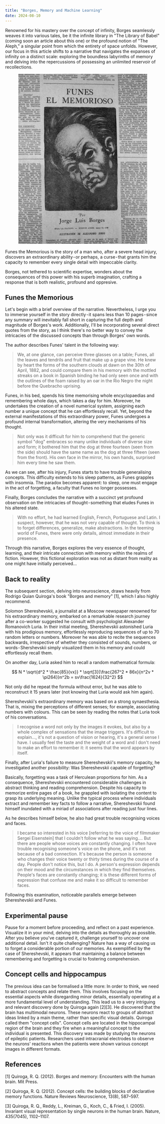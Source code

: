 ```yaml
---
title: "Borges, Memory and Machine Learning"
date: 2024-08-10
---
```


Renowned for his mastery over the concept of infinity, Borges seamlessly weaves it into various tales, be it the infinite library in "The Library of Babel" (coming soon an article about this one) or the profound notion of "The Aleph," a singular point from which the entirety of space unfolds. However, our focus in this article shifts to a narrative that navigates the expanses of infinity on a distinct scale: exploring the boundless labyrinths of memory and delving into the repercussions of possessing an unlimited reservoir of recollections.

<p align="center">
  <img src="/assets/images/funes.png" alt="Funes" style="max-width: 100%; height: auto;">
</p>




Funes the Memorious is the story of a man who, after a severe head injury, discovers an extraordinary ability - or perhaps, a curse - that grants him the capacity to remember every single detail with impeccable clarity.

Borges, not tethered to scientific expertise, wonders about the consequences of this power with his superb imagination, crafting a response that is both realistic, profound and oppresive.

## Funes the Memorious

Let's begin with a brief overview of the narrative. Nevertheless, I urge you to immerse yourself in the story directly - it spans less than 10 pages - since any summary will inevitably fall short in capturing the full depth and magnitude of Borges's work. Additionally, I'll be incorporating several direct quotes from the story, as I think there's no better way to convey the intricacies of the discussed concepts than through Borges' own words.

The author describes Funes' talent in the following way:

> We, at one glance, can perceive three glasses on a table; Funes, all the leaves and tendrils and fruit that make up a grape vine. He knew by heart the forms of the southern clouds at dawn on the 30th of April, 1882, and could compare them in his memory with the mottled streaks on a book in Spanish binding he had only seen once and with the outlines of the foam raised by an oar in the Rio Negro the night before the Quebracho uprising.

Funes, in his bed, spends his time memorising whole encyclopaedias and remembering whole days, which takes a day for him. Moreover, he undertakes the creation of a novel numerical system, assigning each number a unique concept that he can effortlessly recall. Yet, beyond the external manifestations of this extraordinary power, Funes undergoes a profound internal transformation, altering the very mechanisms of his thought.

> Not only was it difficult for him to comprehend that the generic symbol "dog" embraces so many unlike individuals of diverse size and form; it bothered him that the dog at three fourteen (seen from the side) should have the same name as the dog at three fifteen (seen from the front). His own face in the mirror, his own hands, surprised him every time he saw them.

As we can see, after his injury, Funes starts to have trouble generalising concepts. This difficulty extends to his sleep patterns, as Funes grapples with insomnia. The paradox becomes apparent: to sleep, one must engage in the act of forgetting, a faculty that Funes no longer possesses.

Finally, Borges concludes the narrative with a succinct yet profound observation on the intricacies of thought - something that eludes Funes in his altered state.

> With no effort, he had learned English, French, Portuguese and Latin. I suspect, however, that he was not very capable of thought. To think is to forget differences, generalize, make abstractions. In the teeming world of Funes, there were only details, almost immediate in their presence.

Through this narrative, Borges explores the very essence of thought, learning, and their intricate connection with memory within the realms of fiction. However, this fictional exploration was not as distant from reality as one might have initially perceived…

## Back to reality

The subsequent section, delving into neuroscience, draws heavily from Rodrigo Quian Quiroga's book "Borges and memory" [1], which I also highly recommend.

Solomon Shereshevskii, a journalist at a Moscow newspaper renowned for his extraordinary memory, embarked on a remarkable research journey after a co-worker suggested he consult with psychologist Alexander Romanovich Luria. In their initial meeting, Shereshevskii astonished Luria with his prodigious memory, effortlessly reproducing sequences of up to 70 random letters or numbers. Moreover he was able to recite the sequences backwards, irrespective of whether they consisted of sounds, numbers, or words - Shershevskii simply visualized them in his memory and could effortlessly recall them.

On another day, Luria asked him to recall a random mathematical formula:

$$ N * \sqrt{d^2 * \frac{85}{vx}} * \sqrt[3]{\frac{267^2 * 86x}{n^2v * \pi264}}n^2b = sv\frac{1624}{32^2} $$

Not only did he repeat the formula without error, but he was able to reconstruct it 15 years later (not knowing that Luria would ask him again).

Shereshevskii's extraordinary memory was based on a strong synaesthesia. That is, mixing the perceptions of different senses; for example, associating numbers with colours. This can be seen by reading the notes that Luria took of his conversations.

> I recognise a word not only by the images it evokes, but also by a whole complex of sensations that the image triggers. It's difficult to explain…, it's not a question of vision or hearing, it's a general sense I have. I usually feel the taste and the weight of a word and I don't need to make an effort to remember it: it seems that the word appears by itself.

Finally, after Luria's failure to measure Shereshevskii's memory capacity, he investigated another possibility: Was Shereshevskii capable of forgetting?

Basically, forgetting was a task of Herculean proportions for him. As a consequence, Shereshevskii encountered considerable challenges in abstract thinking and reading comprehension. Despite his capacity to memorize entire pages of a book, he grappled with isolating the content to grasp its underlying meaning. Unlike the typical process where individuals extract and remember key facts to follow a narrative, Shereshevskii found himself inundated with a miriad of associations after reading just four lines.

As he describes himself below, he also had great trouble recognising voices and faces.

> I became so interested in his voice [referring to the voice of filmmaker Sergei Eisenstein] that I couldn't follow what he was saying…. But there are people whose voices are constantly changing. I often have trouble recognising someone's voice on the phone, and it's not because of a bad connection. It's because the person is someone who changes their voice twenty or thirty times during the course of a day. People don't notice this, but I do.
A person's expression depends on their mood and the circumstances in which they find themselves. People's faces are constantly changing; it is these different forms of expression that confuse me and make it so difficult to remember faces.

Following this examination, noticeable parallels emerge between Shereshevskii and Funes.

## Experimental pause

Pause for a moment before proceeding, and reflect on a past experience. Visualize it in your mind, delving into the details as thoroughly as possible. After you believe you've captured it, challenge yourself to uncover one additional detail. Isn't it quite challenging?
Nature has a way of causing us to forget a considerable portion of our memories. As exemplified by the case of Shereshevski, it appears that maintaining a balance between remembering and forgetting is crucial to fostering comprehension.

## Concept cells and hippocampus

The previous idea can be formalised a little more: In order to think, we need to abstract concepts and relate them. This involves focusing on the essential aspects while disregarding minor details, essentially operating at a more fundamental level of understanding.
This lead us to a very intriguing and relevant discovery done by Quiroga again [2][3]. He discovered that the brain has multimodal neurons. These neurons react to groups of abstract ideas linked by a main theme, rather than specific visual details. Quiroga called them "concept cells".
Concept cells are located in the hippocampal region of the brain and they fire when a meaningful concept to the individual is presented. This discovery was made by studying the neurons of epileptic patients. Researchers used intracranial electrodes to observe the neurons' reactions when the patients were shown various concept images in different formats.


## References

[1] Quiroga, R. Q. (2012). Borges and memory: Encounters with the human brain. Mit Press.

[2] Quiroga, R. Q. (2012). Concept cells: the building blocks of declarative memory functions. Nature Reviews Neuroscience, 13(8), 587–597.

[3] Quiroga, R. Q., Reddy, L., Kreiman, G., Koch, C., & Fried, I. (2005). Invariant visual representation by single neurons in the human brain. Nature, 435(7045), 1102–1107.
